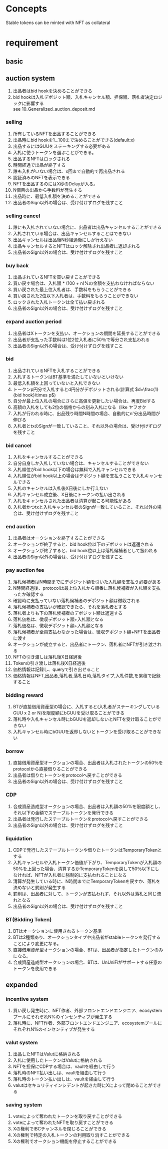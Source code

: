 # Concepts
Stable tokens can be minted with NFT as collateral

# requirement

## basic

## auction system
1. 出品者はbid hookを決めることができる
1. bid hookは入札デポジット額、入札キャンセル額、担保額、落札者決定ロジックに影響する  
  see 10_Generalized_auction_deposit.md

### selling 
1. 所有しているNFTを出品することができる
1. 出品時にbid hookを1...100まで決めることができる(default:x)
1. 出品するにはGUUをステーキングする必要がある
1. 入札に使うトークンを選ぶことができる。
1. 出品するNFTはロックされる
1. 時間経過で出品が終了する
1. 誰も入札がいない場合は、x回まで自動的で再出品される
1. 認証済みのNFTを表示できる
1. NFTを出品するのにはX秒のDelayが入る。
1. N個目の出品から手数料が発生する
1. 出品時に、最低入札額を決めることができる
1. 出品者のSign以外の場合は、受け付けずログを残すこと

### selling cancel
1. 誰にも入札されていない場合に、出品者は出品キャンセルすることができる
1. 入札されている場合は、出品キャンセルすることはできない
1. 出品キャンセルは出品後N秒経過後にしか行えない
1. 出品キャンセルするとNFTはロック解除され出品者に返却される
1. 出品者のSign以外の場合は、受け付けずログを残すこと

### buy back
1. 出品されているNFTを買い戻すことができる
1. 買い戻す場合は、入札額 * (100 + n)%の金額を支払わなければならない
1. 買い戻された最上位入札者は、手数料をもらうことができる
1. 買い戻された2位以下入札者は、手数料をもらうことができない
1. ロックされた入札トークンは全て払い戻される
1. 出品者のSign以外の場合は、受け付けずログを残すこと

### expand auction period
1. 出品者はXトークンを支払い、オークションの期間を延長することができる
1. 出品者が支払った手数料は1位2位入札者に50％で等分され支払われる
1. 出品者のSign以外の場合は、受け付けずログを残すこと

### bid
1. 出品されているNFTを入札することができる
1. 入札するトークンはBT基準を満たしていないといけない
1. 最低入札額を上回っていないと入札できない
1. トークンp円分で入札するとd円分がデポジットされる(計算式 $d=\frac{1}{bid hook}\times p$)
1. 自分が最上位入札の場合にさらに高値を更新したい場合は、再度Bidする
1. 高額の入札をしても2位の価格からの刻み入札になる（like ヤフオク
1. 入札が行われる時に、出品残り時間N時間の場合、自動的にn'分出品時間が伸びる
1. 入札者とtxのSignが一致していること、それ以外の場合は、受け付けずログを残すこと

### bid cancel
1. 入札をキャンセルすることができる
1. 自分自身しか入札していない場合は、キャンセルすることができない
1. 入札順位がbid hook以下の場合は無料で入札キャンセルできる
1. 入札順位がbid hook以上の場合はデポジット額を支払うことで入札キャンセルできる
1. 入札のキャンセルは入札後X日後にしか行えない
1. 入札キャンセル成立後、X日後にトークンの払い出される
1. 入札をキャンセルされた出品者は清算が起こる可能性がある
1. 入札者かつtxと入札キャンセル者のSignが一致していること、それ以外の場合は、受け付けずログを残すこと

### end auction
1. 出品者はオークションを終了することができる
1. オークションが終了すると、bid hook位以下のデポジットは返還される
1. オークションが終了すると、bid hook位以上は落札候補者として扱われる
1. 出品者のSign以外の場合は、受け付けずログを残すこと
### pay auction fee
1. 落札候補者はN時間までにデポジット額を引いた入札額を支払う必要がある
1. N時間経過後、protocolは最上位入札から順番に落札候補者が入札額を支払ったか確認する
1. 確認時に支払っていない落札候補者のデポジット額は徴収される
1. 落札候補者の支払いが確認できたら、それを落札者とする
1. 落札者よりも下の落札候補者のデポジット額は返還する
1. 落札価格は、徴収デポジット額+入札額となる
1. 落札価格は、徴収デポジット額+入札額となる
1. 落札候補者が全員支払わなかった場合は、徴収デポジット額+NFTを出品者に渡す
1. オークションが成立すると、出品者にトークン、落札者にNFTが引き渡される
1. NFTの引き渡しは落札後X日経過後
1. Tokenの引き渡しは落札後X日経過後
1. 価格情報は記録し、queryで引き出せること
1. 価格情報はNFT,出品者,落札者,落札日時,落札タイプ,入札件数,を累積で記録すること

### bidding reward
1. BTが直接借用資産型の場合に、入札すると(入札者がステーキングしているGUU x 2 or N)を限度額にbGUUを受け取ることができる
1. 落札時や入札キャンセル時にbGUUを返却しないとNFTを受け取ることができない
1. 入札キャンセル時にbGUUを返却しないとトークンを受け取ることができない

### borrow
1. 直接借用資産型オークションの場合、出品者は入札されたトークンの50％をprotocolから直接借りることができる
1. 出品者は借りたトークンをprotocolへ戻すことができる
1. 出品者のSign以外の場合は、受け付けずログを残すこと

### CDP
1. 合成資産造成型オークションの場合、出品者は入札額の50%を限度額とし、それ以下の金額でステーブルトークンを発行できる
1. 出品者は発行したステーブルトークンをprotocolへ戻すことができる
1. 出品者のSign以外の場合は、受け付けずログを残すこと

### liquidation
1. CDPで発行したステーブルトークンや借りたトークンはTemporaryTokenとする
1. 入札キャンセルや入札トークン価値が下がり、TemporaryTokenが入札額の50%を上回った場合、清算するかTemporaryTokenを戻して50％以下にしなければ、NFTが入札者に強制的に支払われることになる
1. 清算が発生している時に、N時間までにTemporaryTokenを戻すか、落札を決めないと罰則が発生する
1. 罰則は、出品者に対して、トークンが支払われず、それ以外は落札と同じ流れとなる
1. 出品者のSign以外の場合は、受け付けずログを残すこと

### BT(Bidding Token)
1. BTはオークションに使用されるトークン基準
1. BTは2種類あり、オークションタイプや出品者がstableトークンを発行することにより変更になる。
1. 直接借用資産型オークションの場合、BTは、出品者が指定したトークンのみになる。
1. 合成資産造成型オークションの場合、BTは、UnUniFiがサポートする任意のトークンを使用できる


## expanded

### incentive system
1. 買い戻し発生時に、NFT作者、外部フロントエンドエンジニア、ecosystemプールにそれぞれN%のインセンティブが発生する
1. 落札時に、NFT作者、外部フロントエンドエンジニア、ecosystemプールにそれぞれN%のインセンティブが発生する

### valut system
1. 出品したNFTはValutに格納される
1. 入札に使用したトークンはValutに格納される
1. NFTを担保にCDPする場合は、vaultを経由して行う
1. 落札時のNFT払い出しは、vaultを経由して行う
1. 落札時のトークン払い出しは、vaultを経由して行う
1. valutはセキュリティインシデントが起きた時にXによって閉めることができる

### saving system
1. voteによって奪われたトークンを取り戻すことができる
1. voteによって奪われたNFTを取り戻すことができる
1. Xの権利でIBCチャンネルを閉じることができる
1. Xの権利で特定の入札トークンの利用取り消すことができる
1. Xの権利でオークション機能を停止することができる
